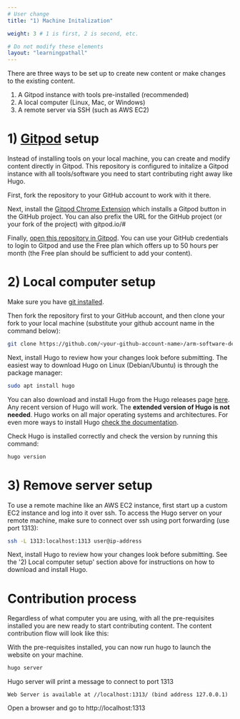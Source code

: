 ```yaml
---
# User change
title: "1) Machine Initalization"

weight: 3 # 1 is first, 2 is second, etc.

# Do not modify these elements
layout: "learningpathall"
---
```


There are three ways to be set up to create new content or make changes to the existing content.
1. A Gitpod instance with tools pre-installed (recommended)
2. A local computer (Linux, Mac, or Windows)
3. A remote server via SSH (such as AWS EC2)

# 1) [Gitpod](https://www.gitpod.io/) setup

Instead of installing tools on your local machine, you can create and modify content directly in Gitpod. This repository is configured to initalize a Gitpod instance with all tools/software you need to start contributing right away like Hugo.

First, fork the repository to your GitHub account to work with it there.

Next, install the [Gitpod Chrome Extension](https://chrome.google.com/webstore/detail/gitpod-always-ready-to-co/dodmmooeoklaejobgleioelladacbeki) which installs a Gitpod button in the GitHub project. You can also prefix the URL for the GitHub project (or your fork of the project) with gitpod.io/#

Finally, [open this repository in Gitpod](https://gitpod.io/#github.com/zachlas/arm-software-developers-ads). You can use your GitHub credentials to login to Gitpod and use the Free plan which offers up to 50 hours per month (the Free plan should be sufficient to add your content).


# 2)  Local computer setup

Make sure you have [git installed](https://git-scm.com/book/en/v2/Getting-Started-Installing-Git).

Then fork the repository first to your GitHub account, and then clone your fork to your local machine (substitute your github account name in the command below):
```bash
git clone https://github.com/<your-github-account-name>/arm-software-developers-ads
```

Next, install Hugo to review how your changes look before submitting. The easiest way to download Hugo on Linux (Debian/Ubuntu) is through the package manager:
```bash
sudo apt install hugo
```
You can also download and install Hugo from the Hugo releases page [here](https://github.com/gohugoio/hugo/releases). Any recent version of Hugo will work. The **extended version of Hugo is not needed**. Hugo works on all major operating systems and architectures. For even more ways to install Hugo [check the documentation](https://gohugo.io/getting-started/installing).

Check Hugo is installed correctly and check the version by running this command:
```bash
hugo version
```

# 3)  Remove server setup 

To use a remote machine like an AWS EC2 instance, first start up a custom EC2 instance and log into it over ssh. To access the Hugo server on your remote machine, make sure to connect over ssh using port forwarding (use port 1313):
```bash
ssh -L 1313:localhost:1313 user@ip-address
```

Next, install Hugo to review how your changes look before submitting. See the '2) Local computer setup' section above for instructions on how to download and install Hugo.




# Contribution process

Regardless of what computer you are using, with all the pre-requisites installed you are new ready to start contributing content. The content contribution flow will look like this:

With the pre-requisites installed, you can now run hugo to launch the website on your machine.

```bash
hugo server
```

Hugo server will print a message to connect to port 1313

```console
Web Server is available at //localhost:1313/ (bind address 127.0.0.1)
```

Open a browser and go to http://localhost:1313 

